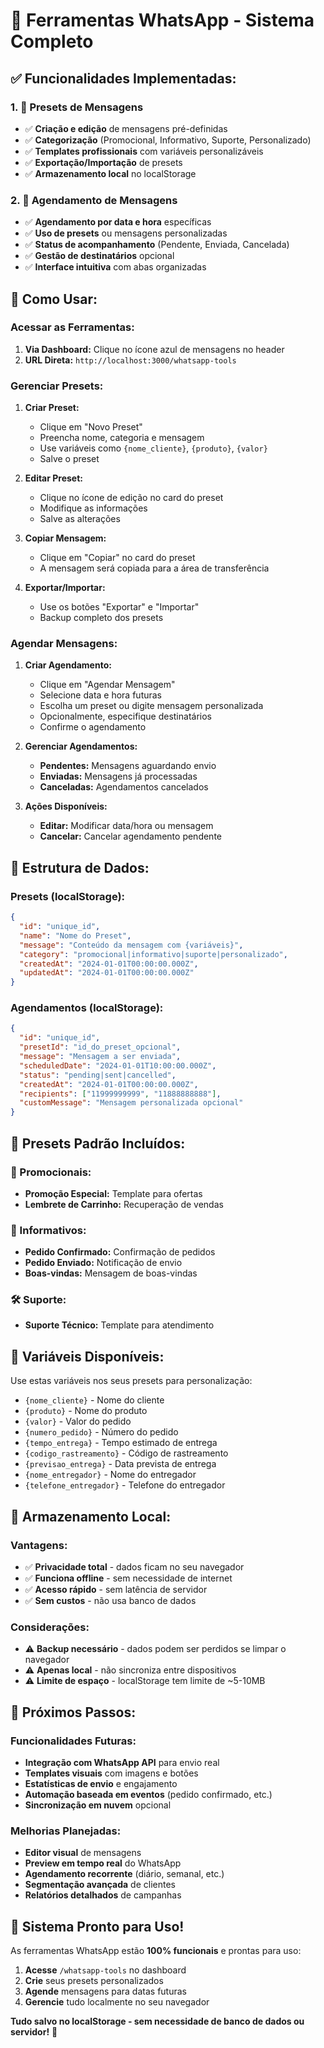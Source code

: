 # 🚀 **Ferramentas WhatsApp - Sistema Completo**

## ✅ **Funcionalidades Implementadas:**

### **1. 📝 Presets de Mensagens**
- ✅ **Criação e edição** de mensagens pré-definidas
- ✅ **Categorização** (Promocional, Informativo, Suporte, Personalizado)
- ✅ **Templates profissionais** com variáveis personalizáveis
- ✅ **Exportação/Importação** de presets
- ✅ **Armazenamento local** no localStorage

### **2. 📅 Agendamento de Mensagens**
- ✅ **Agendamento por data e hora** específicas
- ✅ **Uso de presets** ou mensagens personalizadas
- ✅ **Status de acompanhamento** (Pendente, Enviada, Cancelada)
- ✅ **Gestão de destinatários** opcional
- ✅ **Interface intuitiva** com abas organizadas

## 🎯 **Como Usar:**

### **Acessar as Ferramentas:**
1. **Via Dashboard:** Clique no ícone azul de mensagens no header
2. **URL Direta:** `http://localhost:3000/whatsapp-tools`

### **Gerenciar Presets:**
1. **Criar Preset:**
   - Clique em "Novo Preset"
   - Preencha nome, categoria e mensagem
   - Use variáveis como `{nome_cliente}`, `{produto}`, `{valor}`
   - Salve o preset

2. **Editar Preset:**
   - Clique no ícone de edição no card do preset
   - Modifique as informações
   - Salve as alterações

3. **Copiar Mensagem:**
   - Clique em "Copiar" no card do preset
   - A mensagem será copiada para a área de transferência

4. **Exportar/Importar:**
   - Use os botões "Exportar" e "Importar"
   - Backup completo dos presets

### **Agendar Mensagens:**
1. **Criar Agendamento:**
   - Clique em "Agendar Mensagem"
   - Selecione data e hora futuras
   - Escolha um preset ou digite mensagem personalizada
   - Opcionalmente, especifique destinatários
   - Confirme o agendamento

2. **Gerenciar Agendamentos:**
   - **Pendentes:** Mensagens aguardando envio
   - **Enviadas:** Mensagens já processadas
   - **Canceladas:** Agendamentos cancelados

3. **Ações Disponíveis:**
   - **Editar:** Modificar data/hora ou mensagem
   - **Cancelar:** Cancelar agendamento pendente

## 📁 **Estrutura de Dados:**

### **Presets (localStorage):**
```json
{
  "id": "unique_id",
  "name": "Nome do Preset",
  "message": "Conteúdo da mensagem com {variáveis}",
  "category": "promocional|informativo|suporte|personalizado",
  "createdAt": "2024-01-01T00:00:00.000Z",
  "updatedAt": "2024-01-01T00:00:00.000Z"
}
```

### **Agendamentos (localStorage):**
```json
{
  "id": "unique_id",
  "presetId": "id_do_preset_opcional",
  "message": "Mensagem a ser enviada",
  "scheduledDate": "2024-01-01T10:00:00.000Z",
  "status": "pending|sent|cancelled",
  "createdAt": "2024-01-01T00:00:00.000Z",
  "recipients": ["11999999999", "11888888888"],
  "customMessage": "Mensagem personalizada opcional"
}
```

## 🎨 **Presets Padrão Incluídos:**

### **🎉 Promocionais:**
- **Promoção Especial:** Template para ofertas
- **Lembrete de Carrinho:** Recuperação de vendas

### **📢 Informativos:**
- **Pedido Confirmado:** Confirmação de pedidos
- **Pedido Enviado:** Notificação de envio
- **Boas-vindas:** Mensagem de boas-vindas

### **🛠️ Suporte:**
- **Suporte Técnico:** Template para atendimento

## 🔧 **Variáveis Disponíveis:**

Use estas variáveis nos seus presets para personalização:

- `{nome_cliente}` - Nome do cliente
- `{produto}` - Nome do produto
- `{valor}` - Valor do pedido
- `{numero_pedido}` - Número do pedido
- `{tempo_entrega}` - Tempo estimado de entrega
- `{codigo_rastreamento}` - Código de rastreamento
- `{previsao_entrega}` - Data prevista de entrega
- `{nome_entregador}` - Nome do entregador
- `{telefone_entregador}` - Telefone do entregador

## 💾 **Armazenamento Local:**

### **Vantagens:**
- ✅ **Privacidade total** - dados ficam no seu navegador
- ✅ **Funciona offline** - sem necessidade de internet
- ✅ **Acesso rápido** - sem latência de servidor
- ✅ **Sem custos** - não usa banco de dados

### **Considerações:**
- ⚠️ **Backup necessário** - dados podem ser perdidos se limpar o navegador
- ⚠️ **Apenas local** - não sincroniza entre dispositivos
- ⚠️ **Limite de espaço** - localStorage tem limite de ~5-10MB

## 🚀 **Próximos Passos:**

### **Funcionalidades Futuras:**
- **Integração com WhatsApp API** para envio real
- **Templates visuais** com imagens e botões
- **Estatísticas de envio** e engajamento
- **Automação baseada em eventos** (pedido confirmado, etc.)
- **Sincronização em nuvem** opcional

### **Melhorias Planejadas:**
- **Editor visual** de mensagens
- **Preview em tempo real** do WhatsApp
- **Agendamento recorrente** (diário, semanal, etc.)
- **Segmentação avançada** de clientes
- **Relatórios detalhados** de campanhas

## 🎉 **Sistema Pronto para Uso!**

As ferramentas WhatsApp estão **100% funcionais** e prontas para uso:

1. **Acesse** `/whatsapp-tools` no dashboard
2. **Crie** seus presets personalizados
3. **Agende** mensagens para datas futuras
4. **Gerencie** tudo localmente no seu navegador

**Tudo salvo no localStorage - sem necessidade de banco de dados ou servidor!** 🚀
